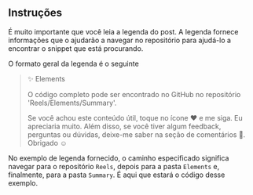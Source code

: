 ## Instruções

É muito importante que você leia a legenda do post. A legenda fornece informações que o ajudarão a navegar no repositório para ajudá-lo a encontrar o snippet que está procurando.

O formato geral da legenda é o seguinte
>✨ Elements
>
>O código completo pode ser encontrado no GitHub no repositório 'Reels/Elements/Summary'.
>
>Se você achou este conteúdo útil, toque no ícone ♥️ e me siga. Eu apreciaria muito. Além disso, se você tiver algum feedback, perguntas ou dúvidas, deixe-me saber na seção de comentários 💬. Obrigado ☺️

No exemplo de legenda fornecido, o caminho especificado significa navegar para o repositório `Reels`, depois para a pasta `Elements` e, finalmente, para a pasta `Summary`. É aqui que estará o código desse exemplo.